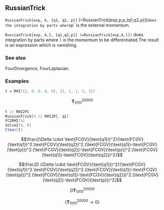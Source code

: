 ##  RussianTrick 

`RussianTrick[exp, k, {q1, q2, p}]` (=RussianTrick[exp,p,p,{q1,q2,p}])` does the integration by parts where `p` is the external momentum.

`RussianTrick[exp, k,l, {q1,q2,p}] (=RussianTrick[exp,k,l])` does integration by parts where `l` is the momentum to be differentiated.The result is an expression which is vanishing.

###  See also 

FourDivergence, FourLaplacian.

###  Examples 

```mathematica
t = RHI[{2, 0, 0, 0, 0}, {1, 1, 1, 1, 1}]
```

$$\pmb{T}_{11111}^{20000}$$

```mathematica
t // RHI2FC
RussianTrick[% // RHI2FC, q2]
FC2RHI[%]
Solve2[%, t]
Clear[t]
```

$$\frac{(\Delta \cdot \text{FCGV}(\text{q1}))^2}{\text{FCGV}(\text{q1})^2.\text{FCGV}(\text{q2})^2.(\text{FCGV}(\text{q1})-\text{FCGV}(\text{p}))^2.(\text{FCGV}(\text{q2})-\text{FCGV}(\text{p}))^2.(\text{FCGV}(\text{q1})-\text{FCGV}(\text{q2}))^2}$$

$$\frac{D (\Delta \cdot \text{FCGV}(\text{q1}))^2}{\text{FCGV}(\text{q1})^2.\text{FCGV}(\text{q2})^2.(\text{FCGV}(\text{q1})-\text{FCGV}(\text{p}))^2.(\text{FCGV}(\text{q1})-\text{FCGV}(\text{q2}))^2.(\text{FCGV}(\text{q2})-\text{FCGV}(\text{p}))^2}$$

$$D \pmb{T}_{11111}^{20000}$$

$$\left\{\pmb{T}_{11111}^{20000}\to 0\right\}$$